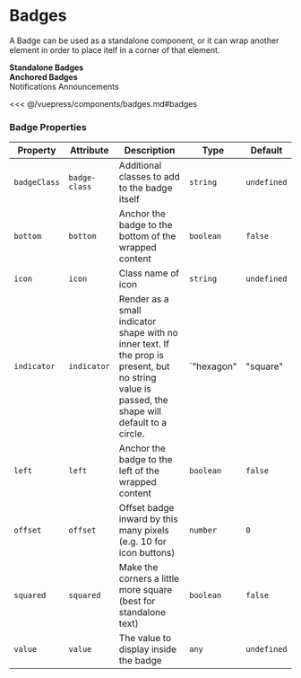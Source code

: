 # Badges

A Badge can be used as a standalone component, or it can wrap another element in order to place
itelf in a corner of that element.

<!-- #region badges -->
<section class="mds">
  <div class="mt-10">
    <strong>Standalone Badges</strong>
    <div class="flex items-center my-20 space-x-20">
      <mx-badge badge-class="bg-blue-500 text-white" value="Pending" squared />
      <mx-badge badge-class="bg-red-800 text-white" value="8" />
      <mx-badge badge-class="bg-yellow-200" value="999+" />
      <mx-badge badge-class="bg-green-200 text-green-800" icon="ph-star" value="Popular" squared />
      <mx-badge badge-class="text-green-500" indicator />
      <mx-badge badge-class="text-black" indicator="square" />
      <mx-badge badge-class="text-yellow-300" indicator="triangle-up" />
      <mx-badge badge-class="text-yellow-600" indicator="hexagon" />
      <mx-badge badge-class="text-red-600" indicator="triangle-down" />
      <mx-badge badge-class="text-blue-400" indicator="star" />
    </div>
    <strong>Anchored Badges</strong>
    <div class="flex items-center my-20 space-x-20">
      <mx-badge badge-class="bg-purple-500 text-white" value="237">
        <mx-button btn-type="simple" icon="ph-bell">Notifications</mx-button>
      </mx-badge>
      <mx-badge badge-class="bg-red-500 text-white" icon="mds-x" bottom offset="10">
        <mx-icon-button icon="ph-video-camera" el-aria-label="Camera Settings" />
      </mx-badge>
      <mx-badge badge-class="text-red-600" indicator offset="4">
        <mx-button btn-type="simple">Announcements</mx-button>
      </mx-badge>
      <mx-badge badge-class="text-yellow-300" indicator="star" top left offset="12">
        <mx-icon-button icon="mds-user-circle" el-aria-label="User Profile" />
      </mx-badge>
      <mx-badge badge-class="bg-blue-700 text-white" value="3" bottom left offset="10">
        <mx-icon-button icon="ph-shopping-cart" el-aria-label="Cart (3)" />
      </mx-badge>
    </div>
  </div>
</section>
<!-- #endregion badges -->

<<< @/vuepress/components/badges.md#badges

### Badge Properties

| Property     | Attribute     | Description                                                                                                                                      | Type                                                                        | Default     |
| ------------ | ------------- | ------------------------------------------------------------------------------------------------------------------------------------------------ | --------------------------------------------------------------------------- | ----------- |
| `badgeClass` | `badge-class` | Additional classes to add to the badge itself                                                                                                    | `string`                                                                    | `undefined` |
| `bottom`     | `bottom`      | Anchor the badge to the bottom of the wrapped content                                                                                            | `boolean`                                                                   | `false`     |
| `icon`       | `icon`        | Class name of icon                                                                                                                               | `string`                                                                    | `undefined` |
| `indicator`  | `indicator`   | Render as a small indicator shape with no inner text. If the prop is present, but no string value is passed, the shape will default to a circle. | `"hexagon" | "square" | "star" | "triangle-down" | "triangle-up" | boolean` | `undefined` |
| `left`       | `left`        | Anchor the badge to the left of the wrapped content                                                                                              | `boolean`                                                                   | `false`     |
| `offset`     | `offset`      | Offset badge inward by this many pixels (e.g. 10 for icon buttons)                                                                               | `number`                                                                    | `0`         |
| `squared`    | `squared`     | Make the corners a little more square (best for standalone text)                                                                                 | `boolean`                                                                   | `false`     |
| `value`      | `value`       | The value to display inside the badge                                                                                                            | `any`                                                                       | `undefined` |
